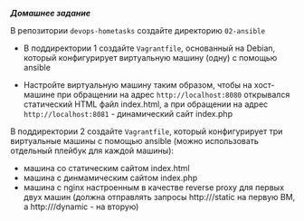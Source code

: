***Домашнее задание***


В репозитории ```devops-hometasks``` создайте директорию ```02-ansible```

- В поддиректории 1 создайте ```Vagrantfile```, основанный на Debian, который конфигурирует виртуальную машину (одну) c помощью ansible

- Настройте виртуальную машину таким образом, чтобы на хост-машине при обращении на адрес ```http://localhost:8080``` открывался статический HTML файл index.html,
а при обращении на адрес ```http://localhost:8081``` - динамический сайт index.php

В поддиректории 2 создайте ```Vagrantfile```, который конфигурирует три виртуальныe машины c помощью ansible (можно использовать отдельный плейбук для каждой машины):

* машина со статическим сайтом index.html
* машина с динмамическим сайтом index.php
* машина с nginx настроенным в качестве reverse proxy для первых двух машин (должна отправлять запросы http://<IP>/static на первую ВМ, а http://<IP>/dynamic - на вторую)
